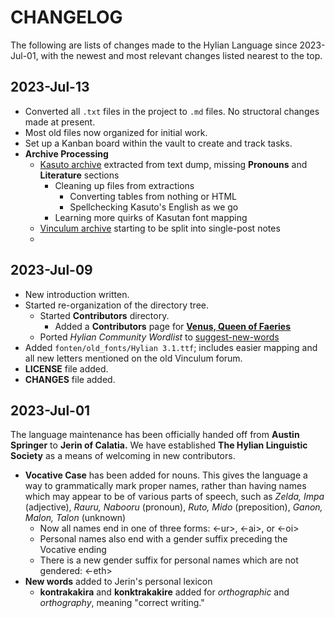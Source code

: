 # CHANGELOG

The following are lists of changes made to the Hylian Language since 2023-Jul-01, with the newest and most relevant changes listed nearest to the top.

## 2023-Jul-13

+ Converted all `.txt` files in the project to `.md` files. No structoral changes made at present.
+ Most old files now organized for initial work.
+ Set up a Kanban board within the vault to create and track tasks.
+ **Archive Processing**
	+ [Kasuto archive](archival/kasuto_hli/) extracted from text dump, missing **Pronouns** and **Literature** sections
		+ Cleaning up files from extractions
			+ Converting tables from nothing or HTML
			+ Spellchecking Kasuto's English as we go
		+ Learning more quirks of Kasutan font mapping
	+ [Vinculum archive](archival/vinculum/) starting to be split into single-post notes
	+ 

## 2023-Jul-09

+ New introduction written.
+ Started re-organization of the directory tree.
	+ Started **Contributors** directory.
		+ Added a **Contributors** page for **[Venus, Queen of Faeries](contributors/venus)**
	+ Ported _Hylian Community Wordlist_ to [suggest-new-words](suggest-new-words.md)
+ Added `fonten/old_fonts/Hylian 3.1.ttf`; includes easier mapping and all new letters mentioned on the old Vinculum forum.
+ **LICENSE** file added.
+ **CHANGES** file added.

## 2023-Jul-01

The language maintenance has been officially handed off from **Austin Springer** to **Jerin of Calatia.** We have established **The Hylian Linguistic Society** as a means of welcoming in new contributors.

+ **Vocative Case** has been added for nouns. This gives the language a way to grammatically mark proper names, rather than having names which may appear to be of various parts of speech, such as *Zelda, Impa* (adjective), _Rauru, Nabooru_ (pronoun), _Ruto, Mido_ (preposition), _Ganon, Malon, Talon_ (unknown)
	+ Now all names end in one of three forms: \<-ur\>, \<-ai\>, or \<-oi\>
	+ Personal names also end with a gender suffix preceding the Vocative ending
	+ There is a new gender suffix for personal names which are not gendered: \<-eth\>
+ **New words** added to Jerin's personal lexicon
	+ **kontrakakira** and **konktrakakire** added for _orthographic_ and _orthography_, meaning "correct writing."